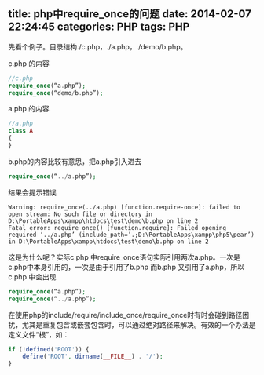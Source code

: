title: php中require_once的问题
date: 2014-02-07 22:24:45
categories: PHP
tags: PHP
---
先看个例子。目录结构./c.php，./a.php，./demo/b.php。

<!-- more -->
c.php 的内容  
```php
//c.php
require_once(“a.php”);
require_once(“demo/b.php”);
```
a.php 的内容  
```php
//a.php
class A
{
}
```
b.php的内容比较有意思，把a.php引入进去
```php
require_once(“../a.php”);
```
结果会提示错误
```
Warning: require_once(../a.php) [function.require-once]: failed to open stream: No such file or directory in D:\PortableApps\xampp\htdocs\test\demo\b.php on line 2
Fatal error: require_once() [function.require]: Failed opening required ‘../a.php’ (include_path=’.;D:\PortableApps\xampp\php5\pear’) in D:\PortableApps\xampp\htdocs\test\demo\b.php on line 2
```

这是为什么呢？实际c.php 中require_once语句实际引用两次a.php。一次是c.php中本身引用的，一次是由于引用了b.php 而b.php 又引用了a.php，所以c.php 中会出现
```php
require_once(“a.php”);
require_once(“../a.php”);
```

在使用php的include/require/include_once/require_once时有时会碰到路径困扰，尤其是重复包含或嵌套包含时，可以通过绝对路径来解决。有效的一个办法是定义文件“根”，如：

```php
if (!defined('ROOT')) {
	define('ROOT', dirname(__FILE__) . '/');
}
```
